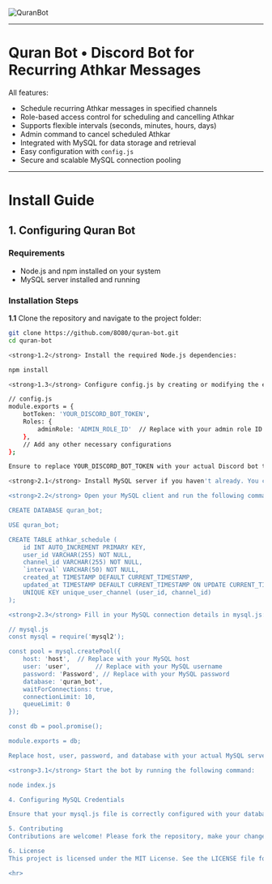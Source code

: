 ![QuranBot](https://your-image-link-here.com)

<hr>

# Quran Bot • Discord Bot for Recurring Athkar Messages

All features:
- Schedule recurring Athkar messages in specified channels
- Role-based access control for scheduling and cancelling Athkar
- Supports flexible intervals (seconds, minutes, hours, days)
- Admin command to cancel scheduled Athkar
- Integrated with MySQL for data storage and retrieval
- Easy configuration with `config.js`
- Secure and scalable MySQL connection pooling

<hr>

# Install Guide

## 1. Configuring Quran Bot

### Requirements
- Node.js and npm installed on your system
- MySQL server installed and running

### Installation Steps

<strong>1.1</strong> Clone the repository and navigate to the project folder:

```bash
git clone https://github.com/8O80/quran-bot.git
cd quran-bot

<strong>1.2</strong> Install the required Node.js dependencies:

npm install

<strong>1.3</strong> Configure config.js by creating or modifying the existing file with your own details:

// config.js
module.exports = {
    botToken: 'YOUR_DISCORD_BOT_TOKEN',
    Roles: {
        adminRole: 'ADMIN_ROLE_ID'  // Replace with your admin role ID
    },
    // Add any other necessary configurations
};

Ensure to replace YOUR_DISCORD_BOT_TOKEN with your actual Discord bot token and ADMIN_ROLE_ID with the role ID that can manage Athkar.

<strong>2.1</strong> Install MySQL server if you haven't already. You can download it from mysql.com.

<strong>2.2</strong> Open your MySQL client and run the following commands to set up the database and table:

CREATE DATABASE quran_bot;

USE quran_bot;

CREATE TABLE athkar_schedule (
    id INT AUTO_INCREMENT PRIMARY KEY,
    user_id VARCHAR(255) NOT NULL,
    channel_id VARCHAR(255) NOT NULL,
    `interval` VARCHAR(50) NOT NULL,
    created_at TIMESTAMP DEFAULT CURRENT_TIMESTAMP,
    updated_at TIMESTAMP DEFAULT CURRENT_TIMESTAMP ON UPDATE CURRENT_TIMESTAMP,
    UNIQUE KEY unique_user_channel (user_id, channel_id)
);

<strong>2.3</strong> Fill in your MySQL connection details in mysql.js:

// mysql.js
const mysql = require('mysql2');

const pool = mysql.createPool({
    host: 'host',  // Replace with your MySQL host
    user: 'user',       // Replace with your MySQL username
    password: 'Password', // Replace with your MySQL password
    database: 'quran_bot',  
    waitForConnections: true,
    connectionLimit: 10,
    queueLimit: 0
});

const db = pool.promise();

module.exports = db;

Replace host, user, password, and database with your actual MySQL server configuration.

<strong>3.1</strong> Start the bot by running the following command:

node index.js

4. Configuring MySQL Credentials

Ensure that your mysql.js file is correctly configured with your database credentials to enable successful connection to the MySQL server.

5. Contributing
Contributions are welcome! Please fork the repository, make your changes, and submit a pull request. For major changes, please open an issue first to discuss what you would like to change.

6. License
This project is licensed under the MIT License. See the LICENSE file for more information.

<hr>

